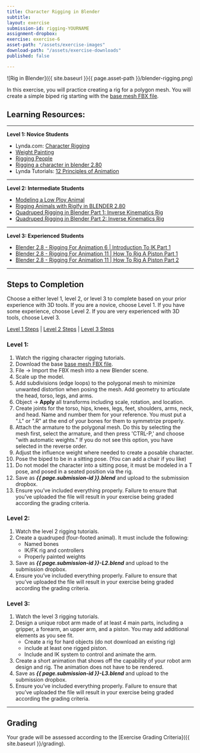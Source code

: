 ```yaml
---
title: Character Rigging in Blender
subtitle: 
layout: exercise
submission-id: rigging-YOURNAME
assignment-dropbox: 
exercise: exercise-6
asset-path: "/assets/exercise-images"
download-path: "/assets/exercise-downloads"
published: false

---
```

![Rig in Blender]({{ site.baseurl }}{{ page.asset-path }}/blender-rigging.png)

In this exercise, you will practice creating a rig for a polygon mesh. You will create a simple biped rig starting with the [base mesh FBX file]({{site.baseurl}}{{page.download-path}}/biped-base-mesh.fbx).

## Learning Resources:

***

**Level 1: Novice Students**

* Lynda.com: [Character Rigging](https://www.linkedin.com/learning-login/share?forceAccount=false&redirect=https%3A%2F%2Fwww.linkedin.com%2Flearning%2Frigging-a-humanoid-character-with-blender%3Ftrk%3Dshare_ent_url&account=76811570)
* [Weight Painting](https://www.youtube.com/watch?v=Tl4qTgwQwYw)
* [Rigging People](https://www.youtube.com/watch?v=cp1YRaTZBfw)
* [Rigging a character in blender 2.80](https://www.youtube.com/watch?v=gMnH9vvMLYg)
* Lynda Tutorials: [12 Principles of Animation](https://www.lynda.com/3ds-Max-tutorials/12-Principles-Animation-CG-Animators/474685-2.html?org=psu.edu)

***

**Level 2: Intermediate Students**

* [Modeling a Low Ploy Animal](https://www.youtube.com/watch?v=6mT4XFJYq-4)
* [Rigging Animals with Rigify in BLENDER 2.80](https://www.youtube.com/watch?v=MZg97cmTcIs)
* [Quadruped Rigging in Blender Part 1: Inverse Kinematics Rig](https://www.youtube.com/watch?v=mnFRyVZd8TI)
* [Quadruped Rigging in Blender Part 2: Inverse Kinematics Rig](https://www.youtube.com/watch?v=DlHqrdcpjUI)

***

**Level 3: Experienced Students**

* [Blender 2.8 - Rigging For Animation 6 \| Introduction To IK Part 1](https://www.youtube.com/watch?v=LYqsEEgan7s)
* [Blender 2.8 - Rigging For Animation 11 \| How To Rig A Piston Part 1](https://www.youtube.com/watch?v=QEUVgS3Ag-g)
* [Blender 2.8 - Rigging For Animation 11 \| How To Rig A Piston Part 2](https://www.youtube.com/watch?v=F6eBF76heYg)

***

## Steps to Completion

Choose a either level 1, level 2, or level 3 to complete based on your prior experience with 3D tools. If you are a novice, choose Level 1. If you have some experience, choose Level 2. If you are very experienced with 3D tools, choose Level 3.

[Level 1 Steps](#level-1) | [Level 2 Steps](#level-2) | [Level 3 Steps](#level-3)

### <a name="level-1"></a>Level 1:

1. Watch the rigging character rigging tutorials.
2. Download the base [base mesh FBX file]({{site.baseurl}}{{page.download-path}}/biped-base-mesh.fbx).
3. File → Import the FBX mesh into a new Blender scene.
4. Scale up the model.
5. Add subdivisions (edge loops) to the polygonal mesh to minimize unwanted distortion when posing the mesh. Add geometry to articulate the head, torso, legs, and arms.
6. Object → **Apply** all transforms including scale, rotation, and location.
7. Create joints for the torso, hips, knees, legs, feet, shoulders, arms, neck, and head. Name and number them for your reference. You must put a ".L" or ".R" at the end of your bones for them to symmetrize properly.
8. Attach the armature to the polygonal mesh. Do this by selecting the mesh first, select the armature, and then press 'CTRL-P,' and choose "with automatic weights." If you do not see this option, you have selected in the reverse order.
9. Adjust the influence weight where needed to create a posable character.
10. Pose the biped to be in a sitting pose. (You can add a chair if you like)
11. Do not model the character into a sitting pose, it must be modeled in a T pose, and posed in a seated position via the rig.
12. Save as **_{{ page.submission-id }}.blend_** and upload to the submission dropbox.
13. Ensure you’ve included everything properly. Failure to ensure that you’ve uploaded the file will result in your exercise being graded according the grading criteria.

### <a name="level-2"></a>Level 2:

1. Watch the level 2 rigging tutorials.
2. Create a quadruped (four-footed animal). It must include the following:
   - Named bones
   - IK/FK rig and controllers
   - Properly painted weights
3. Save as **_{{ page.submission-id }}-L2.blend_** and upload to the submission dropbox.
4. Ensure you’ve included everything properly. Failure to ensure that you’ve uploaded the file will result in your exercise being graded according the grading criteria.


### <a name="level-3"></a>Level 3:

1. Watch the level 3 rigging tutorials.
2. Design a unique robot arm made of at least 4 main parts, including a gripper, a forearm, an upper arm, and a piston. You may add additional elements as you see fit.
   - Create a rig for hard objects (do not download an existing rig)
   - include at least one rigged piston.
   - Include and IK system to control and animate the arm.
3. Create a short animation that shows off the capability of your robot arm design and rig. The animation does not have to be rendered.
3. Save as **_{{ page.submission-id }}-L3.blend_** and upload to the submission dropbox.
7. Ensure you’ve included everything properly. Failure to ensure that you’ve uploaded the file will result in your exercise being graded according the grading criteria.

* * *

## Grading
Your grade will be assessed according to the [Exercise Grading Criteria]({{ site.baseurl }}/grading).